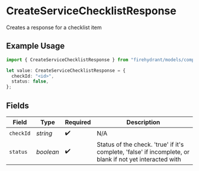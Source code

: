# CreateServiceChecklistResponse

Creates a response for a checklist item

## Example Usage

```typescript
import { CreateServiceChecklistResponse } from "firehydrant/models/components";

let value: CreateServiceChecklistResponse = {
  checkId: "<id>",
  status: false,
};
```

## Fields

| Field                                                                                                    | Type                                                                                                     | Required                                                                                                 | Description                                                                                              |
| -------------------------------------------------------------------------------------------------------- | -------------------------------------------------------------------------------------------------------- | -------------------------------------------------------------------------------------------------------- | -------------------------------------------------------------------------------------------------------- |
| `checkId`                                                                                                | *string*                                                                                                 | :heavy_check_mark:                                                                                       | N/A                                                                                                      |
| `status`                                                                                                 | *boolean*                                                                                                | :heavy_check_mark:                                                                                       | Status of the check. 'true' if it's complete, 'false' if incomplete, or blank if not yet interacted with |